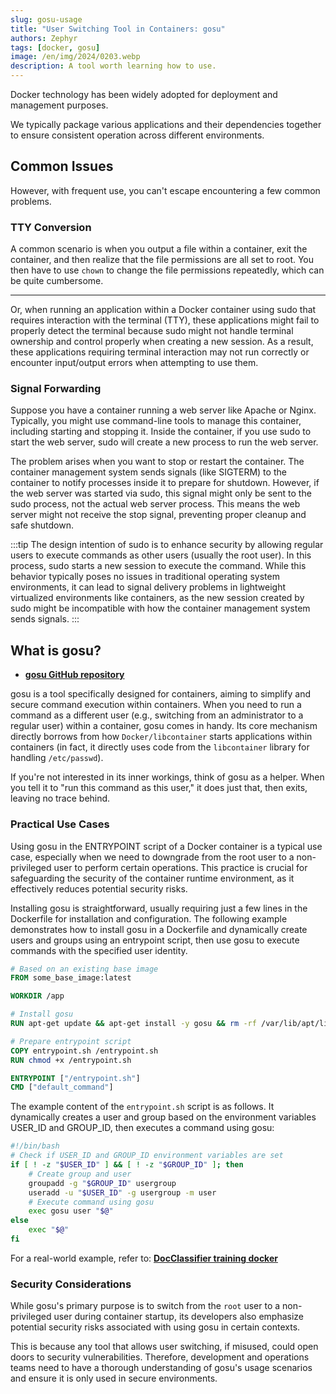 ```yaml
---
slug: gosu-usage
title: "User Switching Tool in Containers: gosu"
authors: Zephyr
tags: [docker, gosu]
image: /en/img/2024/0203.webp
description: A tool worth learning how to use.
---
```


Docker technology has been widely adopted for deployment and management purposes.

We typically package various applications and their dependencies together to ensure consistent operation across different environments.

<!-- truncate -->

## Common Issues

However, with frequent use, you can't escape encountering a few common problems.

### TTY Conversion

A common scenario is when you output a file within a container, exit the container, and then realize that the file permissions are all set to root. You then have to use `chown` to change the file permissions repeatedly, which can be quite cumbersome.

---

Or, when running an application within a Docker container using sudo that requires interaction with the terminal (TTY), these applications might fail to properly detect the terminal because sudo might not handle terminal ownership and control properly when creating a new session. As a result, these applications requiring terminal interaction may not run correctly or encounter input/output errors when attempting to use them.

### Signal Forwarding

Suppose you have a container running a web server like Apache or Nginx. Typically, you might use command-line tools to manage this container, including starting and stopping it. Inside the container, if you use sudo to start the web server, sudo will create a new process to run the web server.

The problem arises when you want to stop or restart the container. The container management system sends signals (like SIGTERM) to the container to notify processes inside it to prepare for shutdown. However, if the web server was started via sudo, this signal might only be sent to the sudo process, not the actual web server process. This means the web server might not receive the stop signal, preventing proper cleanup and safe shutdown.

:::tip
The design intention of sudo is to enhance security by allowing regular users to execute commands as other users (usually the root user). In this process, sudo starts a new session to execute the command. While this behavior typically poses no issues in traditional operating system environments, it can lead to signal delivery problems in lightweight virtualized environments like containers, as the new session created by sudo might be incompatible with how the container management system sends signals.
:::

## What is gosu?

- [**gosu GitHub repository**](https://github.com/tianon/gosu)

gosu is a tool specifically designed for containers, aiming to simplify and secure command execution within containers. When you need to run a command as a different user (e.g., switching from an administrator to a regular user) within a container, gosu comes in handy. Its core mechanism directly borrows from how `Docker/libcontainer` starts applications within containers (in fact, it directly uses code from the `libcontainer` library for handling `/etc/passwd`).

If you're not interested in its inner workings, think of gosu as a helper. When you tell it to "run this command as this user," it does just that, then exits, leaving no trace behind.

### Practical Use Cases

Using gosu in the ENTRYPOINT script of a Docker container is a typical use case, especially when we need to downgrade from the root user to a non-privileged user to perform certain operations. This practice is crucial for safeguarding the security of the container runtime environment, as it effectively reduces potential security risks.

Installing gosu is straightforward, usually requiring just a few lines in the Dockerfile for installation and configuration. The following example demonstrates how to install gosu in a Dockerfile and dynamically create users and groups using an entrypoint script, then use gosu to execute commands with the specified user identity.

```Dockerfile title="Dockerfile"
# Based on an existing base image
FROM some_base_image:latest

WORKDIR /app

# Install gosu
RUN apt-get update && apt-get install -y gosu && rm -rf /var/lib/apt/lists/*

# Prepare entrypoint script
COPY entrypoint.sh /entrypoint.sh
RUN chmod +x /entrypoint.sh

ENTRYPOINT ["/entrypoint.sh"]
CMD ["default_command"]
```

The example content of the `entrypoint.sh` script is as follows. It dynamically creates a user and group based on the environment variables USER_ID and GROUP_ID, then executes a command using gosu:

```bash title="entrypoint.sh"
#!/bin/bash
# Check if USER_ID and GROUP_ID environment variables are set
if [ ! -z "$USER_ID" ] && [ ! -z "$GROUP_ID" ]; then
    # Create group and user
    groupadd -g "$GROUP_ID" usergroup
    useradd -u "$USER_ID" -g usergroup -m user
    # Execute command using gosu
    exec gosu user "$@"
else
    exec "$@"
fi
```

For a real-world example, refer to: [**DocClassifier training docker**](https://github.com/DocsaidLab/DocClassifier/blob/main/docker/Dockerfile)

### Security Considerations

While gosu's primary purpose is to switch from the `root` user to a non-privileged user during container startup, its developers also emphasize potential security risks associated with using gosu in certain contexts.

This is because any tool that allows user switching, if misused, could open doors to security vulnerabilities. Therefore, development and operations teams need to have a thorough understanding of gosu's usage scenarios and ensure it is only used in secure environments.
